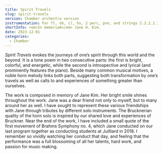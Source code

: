 ```yaml
---
title: Spirit Travels
slug: spirit-travels
version: Chamber orchestra version
instrumentation: For fl, ob, cl, hn, 2 perc, pno, and strings 2.2.2.2.1.
shortInfo: <em>In memoriam</em> Jane H. Kim.
date: 2023-12-01
categories:
  - Chamber
---
```

_Spirit Travels_ evokes the journeys of one’s spirit through this world and the beyond. 
It is a tone poem in two consecutive parts: the first is bright, colorful, and energetic,
while the second is introspective and lyrical (and prominently features the piano). 
Beside many common musical motives, a noble horn melody links both parts, suggesting both 
transformation by one’s travels as well as calls to and experiences of something greater than ourselves.

The work is composed in memory of Jane Kim. Her bright smile shines throughout the work. 
Jane was a dear friend not only to myself, but to many around her as well. 
I have sought to represent these various friendships with Jane through tributes by different solo instruments. 
The Brucknerian quality of the horn solo is inspired by our shared love and experiences of Bruckner. 
Near the end of the work, I have included a small quote of the first movement of Brahms Symphony no. 4, 
which Jane conducted on our last program together as conducting students at Juilliard in 2018. 
I remember so vividly watching her conduct that day, and feeling that the performance was a full blossoming 
of all her talents, hard work, and passion for music making.
